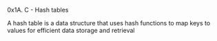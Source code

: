 0x1A. C - Hash tables


A hash table is a data structure that uses hash functions to map keys to values for efficient data storage and retrieval
